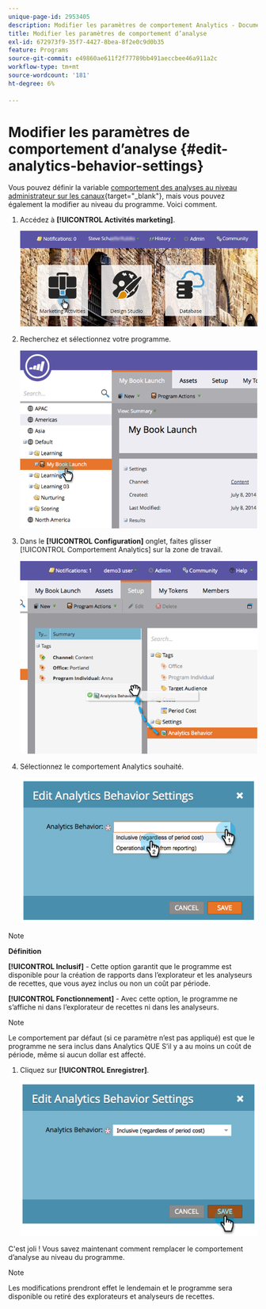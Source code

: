 ```yaml
---
unique-page-id: 2953405
description: Modifier les paramètres de comportement Analytics - Documents Marketo - Documentation du produit
title: Modifier les paramètres de comportement d’analyse
exl-id: 672973f9-35f7-4427-8bea-8f2e0c9d0b35
feature: Programs
source-git-commit: e49860ae611f2f77789bb491aeccbee46a911a2c
workflow-type: tm+mt
source-wordcount: '181'
ht-degree: 6%

---
```


# Modifier les paramètres de comportement d’analyse {#edit-analytics-behavior-settings}

Vous pouvez définir la variable [comportement des analyses au niveau administrateur sur les canaux](/help/marketo/product-docs/reporting/revenue-cycle-analytics/program-analytics/make-a-program-without-a-period-cost-available-in-revenue-explorer-and-analyzers.md){target="_blank"}, mais vous pouvez également la modifier au niveau du programme. Voici comment.

1. Accédez à **[!UICONTROL Activités marketing]**.

   ![](assets/login-marketing-activities-2.png)

1. Recherchez et sélectionnez votre programme.

   ![](assets/image2014-9-24-11-3a40-3a57.png)

1. Dans le **[!UICONTROL Configuration]** onglet, faites glisser [!UICONTROL Comportement Analytics] sur la zone de travail.

   ![](assets/image2014-9-24-11-3a41-3a2.png)

1. Sélectionnez le comportement Analytics souhaité.

   ![](assets/image2014-9-24-11-3a42-3a0.png)

>[!NOTE]
>
>**Définition**
>
>**[!UICONTROL Inclusif]** - Cette option garantit que le programme est disponible pour la création de rapports dans l’explorateur et les analyseurs de recettes, que vous ayez inclus ou non un coût par période.
>
>**[!UICONTROL Fonctionnement]** - Avec cette option, le programme ne s’affiche ni dans l’explorateur de recettes ni dans les analyseurs.

>[!NOTE]
>
>Le comportement par défaut (si ce paramètre n’est pas appliqué) est que le programme ne sera inclus dans Analytics QUE S’il y a au moins un coût de période, même si aucun dollar est affecté.

1. Cliquez sur **[!UICONTROL Enregistrer]**.

   ![](assets/image2014-9-24-11-3a42-3a6.png)

C&#39;est joli ! Vous savez maintenant comment remplacer le comportement d’analyse au niveau du programme.

>[!NOTE]
>
>Les modifications prendront effet le lendemain et le programme sera disponible ou retiré des explorateurs et analyseurs de recettes.
